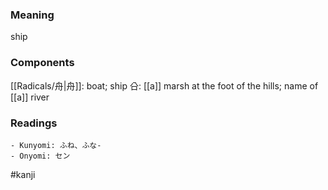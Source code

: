 ### Meaning

ship

### Components

[[Radicals/舟|舟]]: boat; ship 㕣: [[a]] marsh at the foot of the hills; name of [[a]] river

### Readings

```
- Kunyomi: ふね、ふな-
- Onyomi: セン
```

#kanji